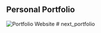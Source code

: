 ## Personal Portfolio

![Portfolio Website](https://i.ibb.co/WgPMpts/image.png)
#   n e x t _ p o r t f o l i o  
 